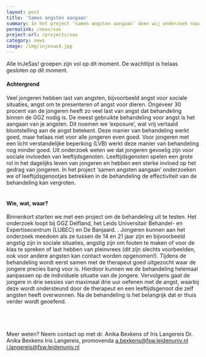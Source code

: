 ```yaml
---
layout: post
title: 'Samen angsten aangaan'
summary: In het project ‘samen angsten aangaan’ doen wij onderzoek naar de verbetering van angstbehandeling voor jongeren met en zonder een licht verstandelijke beperking (LVB). Door een leeftijdsgenoot als buddy deel te laten nemen aan de behandeling hopen wij de effectiviteit van angstbehandeling te vergroten. 
permalink: /news/sas
project-url: /projects/sas
category: news
image: /img/injesas4.jpg
---
```


Alle InJeSas! groepen zijn vol op dit moment. De wachtlijst is helaas gesloten op dit moment. 

#### Achtergrond
Veel jongeren hebben last van angsten, bijvoorbeeld angst voor sociale situaties, angst om te presenteren of angst voor dieren. Ongeveer 30 procent van de jongeren heeft zo veel last van angst dat behandeling binnen de GGZ nodig is. De meest gebruikte behandeling voor angst is het aangaan van je angsten. Dit noemen we ‘exposure’, wat vrij vertaald blootstelling aan de angst betekent. Deze manier van behandeling werkt goed, maar helaas niet voor alle jongeren even goed. Voor jongeren met een licht verstandelijke beperking (LVB) werkt deze manier van behandeling nog minder goed. Uit onderzoek weten we dat jongeren gevoelig zijn voor sociale invloeden van leeftijdsgenoten. Leeftijdsgenoten spelen een grote rol in het dagelijks leven van jongeren en hebben een sterke invloed op het gedrag van jongeren. In het project ‘samen angsten aangaan’ onderzoeken we of leeftijdsgenootjes betrekken in de behandeling de effectiviteit van de behandeling kan vergroten. 
<br>
<br>
#### Wie, wat, waar?
Binnenkort starten we met een project om de behandeling uit te testen. Het onderzoek loopt bij GGZ Delfland, het Leids Universitair Behandel- en Expertisecentrum (LUBEC) en De Banjaard. . Jongeren kunnen aan het onderzoek meedoen als ze tussen de 14 en 21 jaar zijn en bijvoorbeeld angstig zijn in sociale situaties, angstig zijn om fouten te maken of voor de klas te spreken of last hebben van pleinvrees (dit zijn slechts voorbeelden, ook voor andere angsten kan contact worden opgenomen!).
Tijdens de behandeling wordt eerst samen met de therapeut goed uitgezocht waar de jongere precies bang voor is. Hierdoor kunnen we de behandeling helemaal aanpassen op de individuele situatie van de jongere. Vervolgens gaat de jongere in drie sessies van maximaal drie uur oefenen met de angst, waarbij deze wordt ondersteund door de therapeut en een leeftijdsgenoot die zelf angsten heeft overwonnen. Na de behandeling is het belangrijk dat er thuis verder wordt geoefend.  
<br>
<br>
<br>
<br>
Meer weten? 
Neem contact op met dr. Anika Bexkens of Iris Langereis
Dr. Anika Bexkens			Iris Langereis, promovenda
a.bexkens@fsw.leidenuniv.nl 		i.langereis@fsw.leidenuniv.nl 

